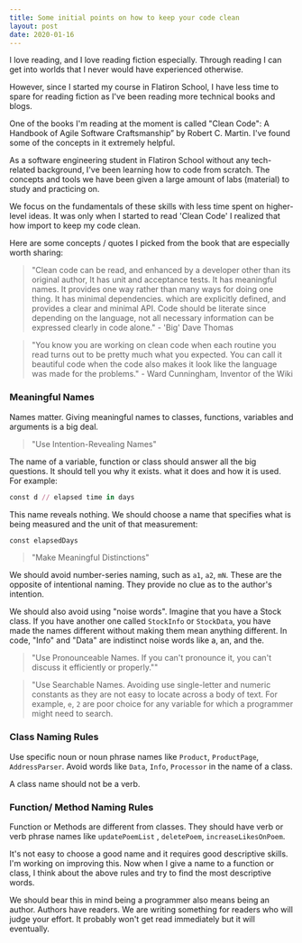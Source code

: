 ```yaml
---
title: Some initial points on how to keep your code clean
layout: post
date: 2020-01-16
---
```


I love reading, and I love reading fiction especially. Through reading I can get
into worlds that I never would have experienced otherwise.

However, since I started my course in Flatiron School, I have less time to spare
for reading fiction as I've been reading more technical books and blogs.

One of the books I'm reading at the moment is called "Clean Code": A Handbook of
Agile Software Craftsmanship” by Robert C. Martin. I've found some of the
concepts in it extremely helpful.

As a software engineering student in Flatiron School without any tech-related
background, I've been learning how to code from scratch. The concepts and tools
we have been given a large amount of labs (material) to study and practicing on.

We focus on the fundamentals of these skills with less time spent on
higher-level ideas. It was only when I started to read 'Clean Code' I realized
that how import to keep my code clean.

Here are some concepts / quotes I picked from the book that are especially worth
sharing:

> "Clean code can be read, and enhanced by a developer other than its original
> author, It has unit and acceptance tests. It has meaningful names. It provides
> one way rather than many ways for doing one thing. It has minimal dependencies.
> which are explicitly defined, and provides a clear and minimal API. Code should
> be literate since depending on the language, not all necessary information can
> be expressed clearly in code alone." - 'Big' Dave Thomas

> "You know you are working on clean code when each routine you read turns out to
> be pretty much what you expected. You can call it beautiful code when the code
> also makes it look like the language was made for the problems." - Ward
> Cunningham, Inventor of the Wiki

### Meaningful Names

Names matter. Giving meaningful names to classes, functions, variables and
arguments is a big deal.

> "Use Intention-Revealing Names"

The name of a variable, function or class should answer all the big questions.
It should tell you why it exists. what it does and how it is used. For example:

```ruby
const d // elapsed time in days
```

This name reveals nothing. We should choose a name that specifies what is being
measured and the unit of that measurement:

```ruby
const elapsedDays
```

> "Make Meaningful Distinctions"

We should avoid number-series naming, such as `a1`, `a2`, `mN`. These are the
opposite of intentional naming. They provide no clue as to the author's
intention.

We should also avoid using "noise words". Imagine that you have a Stock class.
If you have another one called `StockInfo` or `StockData`, you have made the
names different without making them mean anything different. In code, "Info" and
"Data" are indistinct noise words like a, an, and the.

> "Use Pronounceable Names. If you can't pronounce it, you can't discuss it
> efficiently or properly.""

> "Use Searchable Names. Avoiding use single-letter and numeric constants as
> they are not easy to locate across a body of text. For example, `e`, `2` are
> poor choice for any variable for which a programmer might need to search.

### Class Naming Rules

Use specific noun or noun phrase names like `Product`, `ProductPage`,
`AddressParser`. Avoid words like `Data`, `Info`, `Processor` in
the name of a class.

A class name should not be a verb.

### Function/ Method Naming Rules

Function or Methods are different from classes. They should have verb or verb
phrase names like `updatePoemList` , `deletePoem`,
`increaseLikesOnPoem`.

It's not easy to choose a good name and it requires good descriptive skills. I'm
working on improving this. Now when I give a name to a function or class, I
think about the above rules and try to find the most descriptive words.

We should bear this in mind being a programmer also means being an author.
Authors have readers. We are writing something for readers who will judge your
effort. It probably won't get read immediately but it will eventually.
